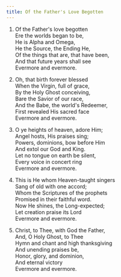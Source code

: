 ```yaml
---
title: Of the Father's Love Begotten
---
```

1. Of the Father's love begotten  
Ere the worlds began to be,  
He is Alpha and Omega,  
He the Source, the Ending He,  
Of the things that are, that have been,  
And that future years shall see  
Evermore and evermore.

2. Oh, that birth forever blessed  
When the Virgin, full of grace,  
By the Holy Ghost conceiving,  
Bare the Savior of our race,  
And the Babe, the world's Redeemer,  
First revealed His sacred face  
Evermore and evermore.

3. O ye heights of heaven, adore Him;  
Angel hosts, His praises sing;  
Powers, dominions, bow before Him  
And extol our God and King.  
Let no tongue on earth be silent,  
Every voice in concert ring  
Evermore and evermore.

4. This is He whom Heaven-taught singers  
Sang of old with one accord;  
Whom the Scriptures of the prophets  
Promised in their faithful word.  
Now He shines, the Long-expected;  
Let creation praise its Lord  
Evermore and evermore.

5. Christ, to Thee, with God the Father,  
And, O Holy Ghost, to Thee  
Hymn and chant and high thanksgiving  
And unending praises be,  
Honor, glory, and dominion,  
And eternal victory  
Evermore and evermore.
